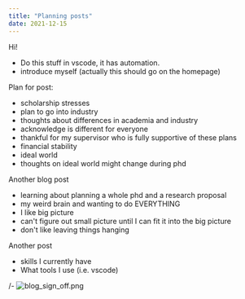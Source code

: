 ```yaml
---
title: "Planning posts"
date: 2021-12-15
---
```


Hi!  
- Do this stuff in vscode, it has automation. 
- introduce myself (actually this should go on the homepage)

Plan for post:  
- scholarship stresses
- plan to go into industry
- thoughts about differences in academia and industry
- acknowledge is different for everyone
- thankful for my supervisor who is fully supportive of these plans
- financial stability
- ideal world
- thoughts on ideal world might change during phd

Another blog post
- learning about planning a whole phd and a research proposal
- my weird brain and wanting to do EVERYTHING 
- I like big picture
- can't figure out small picture until I can fit it into the big picture
- don't like leaving things hanging

Another post
- skills I currently have
- What tools I use (i.e. vscode)

/- ![blog_sign_off.png](blog_sign_off.png)